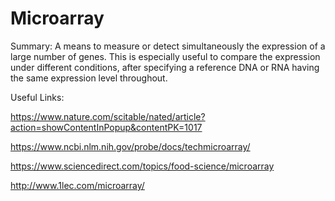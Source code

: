 # Microarray

Summary: A means to measure or detect simultaneously the expression of a large number of genes. This is especially useful to compare the expression under different conditions, after specifying a reference DNA or RNA having the same expression level throughout.  


Useful Links:

https://www.nature.com/scitable/nated/article?action=showContentInPopup&contentPK=1017

https://www.ncbi.nlm.nih.gov/probe/docs/techmicroarray/

https://www.sciencedirect.com/topics/food-science/microarray

http://www.1lec.com/microarray/


